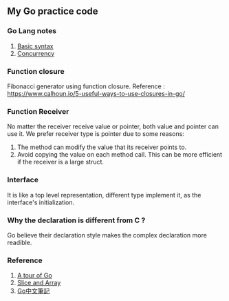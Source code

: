 ## My Go practice code
### Go Lang notes
1. [Basic syntax](md_files/basic.md)
1. [Concurrency](md_files/concurrency.md)

### Function closure
Fibonacci generator using function closure.
Reference : https://www.calhoun.io/5-useful-ways-to-use-closures-in-go/

### Function Receiver
No matter the receiver receive value or pointer, both value and pointer can use it.
We prefer receiver type is pointer due to some reasons:
1. The method can modify the value that its receiver points to.
2. Avoid copying the value on each method call. This can be more efficient if the receiver is a large struct.

### Interface
It is like a top level representation, different type implement it, as the interface's initialization.


### Why the declaration is different from C ?
Go believe their declaration style makes the complex declaration more readible.

### Reference
1. [A tour of Go](https://tour.golang.org/basics)
2. [Slice and Array](https://blog.golang.org/go-slices-usage-and-internals)
3. [Go中文筆記](https://openhome.cc/Gossip/Go/index.html)
